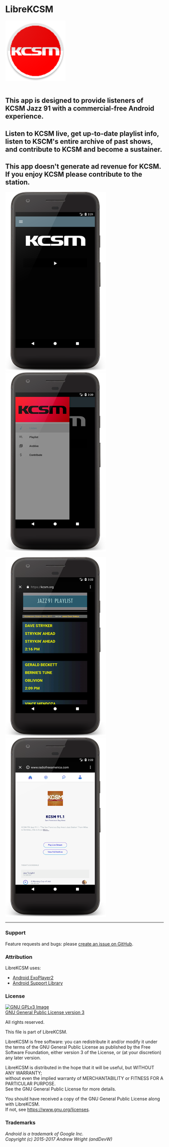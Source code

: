 # LibreKCSM
<img src="https://github.com/andDevW/LibreKCSM/blob/master/LibreKCSM/app/src/main/res/mipmap-xxxhdpi/ic_launcher_round.png" />
<br>  
<br>

## This app is designed to provide listeners of KCSM Jazz 91 with a commercial-free Android experience.   
## Listen to KCSM live, get up-to-date playlist info, listen to KSCM's entire archive of past shows, and contribute to KCSM and become a sustainer.

## This app doesn't generate ad revenue for KCSM.                                                                                  If you enjoy KCSM please contribute to the station. 
<img src="https://github.com/andDevW/LibreKCSM/blob/master/LibreKCSM/device-home-2017-08-30-142200.png" 
width="320" height="569" /> 
<img src="https://github.com/andDevW/LibreKCSM/blob/master/LibreKCSM/device-nav-2017-08-30-142136.png" 
width="320" height="569" /> 

<img src="https://github.com/andDevW/LibreKCSM/blob/master/LibreKCSM/device-playlist-2017-08-30-142240.png"
width="320" height="569" /> 
<img src="https://github.com/andDevW/LibreKCSM/blob/master/LibreKCSM/device-archive-2017-08-30-142330.png" 
width="320" height="569" /> 

***  

### Support
Feature requests and bugs: please [create an issue on GitHub](https://github.com/andDevW/LibreKCSM/issues/).

### Attribution

LibreKCSM uses:

* [Android ExoPlayer2](https://github.com/google/ExoPlayer/)
* [Android Support Library](https://developer.android.com/topic/libraries/support-library/)


### License
[![GNU GPLv3 Image](https://www.gnu.org/graphics/gplv3-127x51.png)](http://www.gnu.org/licenses/gpl-3.0.en.html)  
[GNU General Public License version 3](http://www.gnu.org/licenses/gpl.txt)


All rights reserved.

This file is part of LibreKCSM.

LibreKCSM is free software: you can redistribute it and/or modify it under the terms of the GNU General Public License as published by the Free Software Foundation, either version 3 of the License, or (at your discretion) any later version.

LibreKCSM is distributed in the hope that it will be useful, but WITHOUT ANY WARRANTY;   
without even the implied warranty of MERCHANTABILITY or FITNESS FOR A PARTICULAR PURPOSE.   
See the GNU General Public License for more details.

You should have received a copy of the GNU General Public License along with LibreKCSM.   
If not, see https://www.gnu.org/licenses.

### Trademarks

*Android is a trademark of Google Inc.*             
*Copyright (c) 2015-2017 Andrew Wright (andDevW)*  
